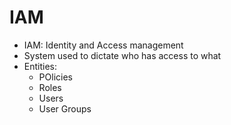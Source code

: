 # IAM

- IAM: Identity and Access management
- System used to dictate who has access to what
- Entities:
  - POlicies
  - Roles
  - Users
  - User Groups
